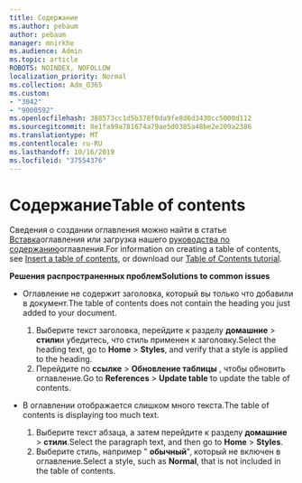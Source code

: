 ```yaml
---
title: Содержание
ms.author: pebaum
author: pebaum
manager: mnirkhe
ms.audience: Admin
ms.topic: article
ROBOTS: NOINDEX, NOFOLLOW
localization_priority: Normal
ms.collection: Adm_O365
ms.custom:
- "3042"
- "9000592"
ms.openlocfilehash: 388573cc1d5b378f0da9fe8d6d3430cc5000d112
ms.sourcegitcommit: 8e1fa99a781674a79ae5d0385a48be2e209a2386
ms.translationtype: MT
ms.contentlocale: ru-RU
ms.lasthandoff: 10/16/2019
ms.locfileid: "37554376"
---
```

# <a name="table-of-contents"></a><span data-ttu-id="f8429-102">Содержание</span><span class="sxs-lookup"><span data-stu-id="f8429-102">Table of contents</span></span>

<span data-ttu-id="f8429-103">Сведения о создании оглавления можно найти в статье [Вставка](https://support.office.com/article/882e8564-0edb-435e-84b5-1d8552ccf0c0)оглавления или загрузка нашего [руководства по содержанию](https://go.microsoft.com/fwlink/?linkid=2065106)оглавления.</span><span class="sxs-lookup"><span data-stu-id="f8429-103">For information on creating a table of contents, see [Insert a table of contents](https://support.office.com/article/882e8564-0edb-435e-84b5-1d8552ccf0c0), or download our [Table of Contents tutorial](https://go.microsoft.com/fwlink/?linkid=2065106).</span></span>

<span data-ttu-id="f8429-104">**Решения распространенных проблем**</span><span class="sxs-lookup"><span data-stu-id="f8429-104">**Solutions to common issues**</span></span>

- <span data-ttu-id="f8429-105">Оглавление не содержит заголовка, который вы только что добавили в документ.</span><span class="sxs-lookup"><span data-stu-id="f8429-105">The table of contents does not contain the heading you just added to your document.</span></span>
  1. <span data-ttu-id="f8429-106">Выберите текст заголовка, перейдите к разделу **домашние** > **стили**и убедитесь, что стиль применен к заголовку.</span><span class="sxs-lookup"><span data-stu-id="f8429-106">Select the heading text, go to **Home** > **Styles**, and verify that a style is applied to the heading.</span></span>
  2. <span data-ttu-id="f8429-107">Перейдите по **ссылке** > **Обновление таблицы** , чтобы обновить оглавление.</span><span class="sxs-lookup"><span data-stu-id="f8429-107">Go to **References** > **Update table** to update the table of contents.</span></span>

- <span data-ttu-id="f8429-108">В оглавлении отображается слишком много текста.</span><span class="sxs-lookup"><span data-stu-id="f8429-108">The table of contents is displaying too much text.</span></span> 
  1. <span data-ttu-id="f8429-109">Выберите текст абзаца, а затем перейдите к разделу **домашние** > **стили**.</span><span class="sxs-lookup"><span data-stu-id="f8429-109">Select the paragraph text, and then go to **Home** > **Styles**.</span></span>
  2. <span data-ttu-id="f8429-110">Выберите стиль, например " **обычный**", который не включен в оглавление.</span><span class="sxs-lookup"><span data-stu-id="f8429-110">Select a style, such as **Normal**, that is not included in the table of contents.</span></span>